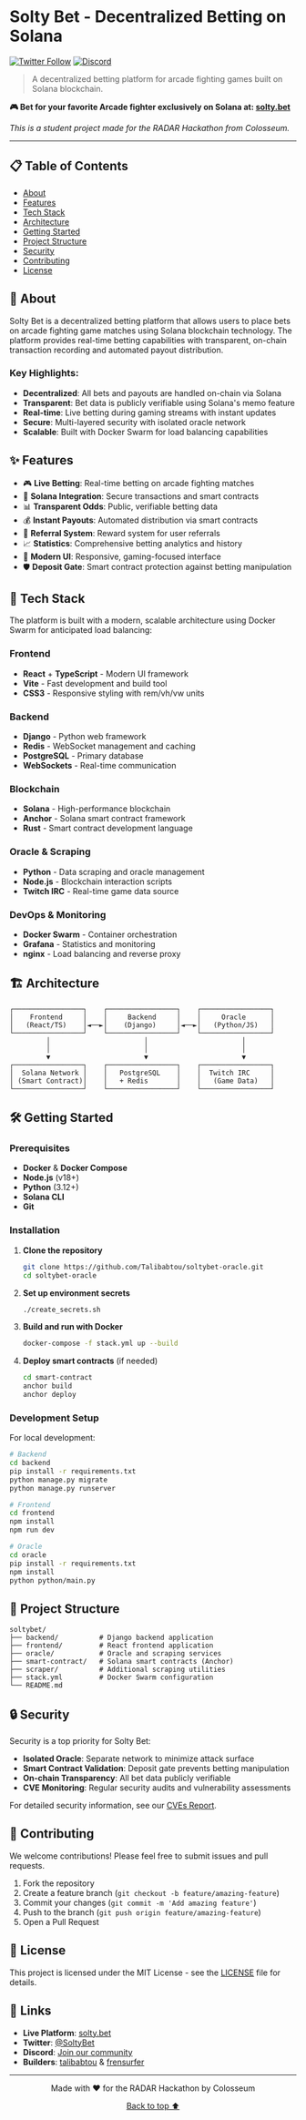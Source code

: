 # Solty Bet - Decentralized Betting on Solana

[![Twitter Follow](https://img.shields.io/twitter/follow/SoltyBet?style=social)](https://twitter.com/SoltyBet)
[![Discord](https://img.shields.io/discord/1290592738185576471?color=7289da&label=Discord&logo=discord&logoColor=ffffff)](https://discord.gg/Uf8Uf2hcQT)

> A decentralized betting platform for arcade fighting games built on Solana blockchain.

**🎮 Bet for your favorite Arcade fighter exclusively on Solana at: [solty.bet](https://solty.bet)**

*This is a student project made for the RADAR Hackathon from Colosseum.*

---

## 📋 Table of Contents

- [About](#about)
- [Features](#features)
- [Tech Stack](#tech-stack)
- [Architecture](#architecture)
- [Getting Started](#getting-started)
- [Project Structure](#project-structure)
- [Security](#security)
- [Contributing](#contributing)
- [License](#license)

## 🎯 About

Solty Bet is a decentralized betting platform that allows users to place bets on arcade fighting game matches using Solana blockchain technology. The platform provides real-time betting capabilities with transparent, on-chain transaction recording and automated payout distribution.

### Key Highlights:
- **Decentralized**: All bets and payouts are handled on-chain via Solana
- **Transparent**: Bet data is publicly verifiable using Solana's memo feature
- **Real-time**: Live betting during gaming streams with instant updates
- **Secure**: Multi-layered security with isolated oracle network
- **Scalable**: Built with Docker Swarm for load balancing capabilities

## ✨ Features

- 🎮 **Live Betting**: Real-time betting on arcade fighting matches
- 🔐 **Solana Integration**: Secure transactions and smart contracts
- 📊 **Transparent Odds**: Public, verifiable betting data
- 💰 **Instant Payouts**: Automated distribution via smart contracts
- 🔄 **Referral System**: Reward system for user referrals
- 📈 **Statistics**: Comprehensive betting analytics and history
- 🎨 **Modern UI**: Responsive, gaming-focused interface
- 🛡️ **Deposit Gate**: Smart contract protection against betting manipulation

## 🚀 Tech Stack

The platform is built with a modern, scalable architecture using Docker Swarm for anticipated load balancing:

### Frontend
- **React** + **TypeScript** - Modern UI framework
- **Vite** - Fast development and build tool
- **CSS3** - Responsive styling with rem/vh/vw units

### Backend
- **Django** - Python web framework
- **Redis** - WebSocket management and caching
- **PostgreSQL** - Primary database
- **WebSockets** - Real-time communication

### Blockchain
- **Solana** - High-performance blockchain
- **Anchor** - Solana smart contract framework
- **Rust** - Smart contract development language

### Oracle & Scraping
- **Python** - Data scraping and oracle management
- **Node.js** - Blockchain interaction scripts
- **Twitch IRC** - Real-time game data source

### DevOps & Monitoring
- **Docker Swarm** - Container orchestration
- **Grafana** - Statistics and monitoring
- **nginx** - Load balancing and reverse proxy

## 🏗️ Architecture

```
┌─────────────────┐    ┌─────────────────┐    ┌─────────────────┐
│    Frontend     │    │     Backend     │    │     Oracle      │
│   (React/TS)    │◄──►│    (Django)     │◄──►│   (Python/JS)   │
└─────────────────┘    └─────────────────┘    └─────────────────┘
         │                       │                       │
         │                       │                       │
         ▼                       ▼                       ▼
┌─────────────────┐    ┌─────────────────┐    ┌─────────────────┐
│  Solana Network │    │   PostgreSQL    │    │  Twitch IRC     │
│ (Smart Contract)│    │   + Redis       │    │   (Game Data)   │
└─────────────────┘    └─────────────────┘    └─────────────────┘
```

## 🛠️ Getting Started

### Prerequisites
- **Docker** & **Docker Compose**
- **Node.js** (v18+)
- **Python** (3.12+)
- **Solana CLI**
- **Git**

### Installation

1. **Clone the repository**
   ```bash
   git clone https://github.com/Talibabtou/soltybet-oracle.git
   cd soltybet-oracle
   ```

2. **Set up environment secrets**
   ```bash
   ./create_secrets.sh
   ```

3. **Build and run with Docker**
   ```bash
   docker-compose -f stack.yml up --build
   ```

4. **Deploy smart contracts** (if needed)
   ```bash
   cd smart-contract
   anchor build
   anchor deploy
   ```

### Development Setup

For local development:

```bash
# Backend
cd backend
pip install -r requirements.txt
python manage.py migrate
python manage.py runserver

# Frontend
cd frontend
npm install
npm run dev

# Oracle
cd oracle
pip install -r requirements.txt
npm install
python python/main.py
```

## 📁 Project Structure

```
soltybet/
├── backend/          # Django backend application
├── frontend/         # React frontend application  
├── oracle/           # Oracle and scraping services
├── smart-contract/   # Solana smart contracts (Anchor)
├── scraper/          # Additional scraping utilities
├── stack.yml         # Docker Swarm configuration
└── README.md
```

## 🔒 Security

Security is a top priority for Solty Bet:

- **Isolated Oracle**: Separate network to minimize attack surface
- **Smart Contract Validation**: Deposit gate prevents betting manipulation
- **On-chain Transparency**: All bet data publicly verifiable
- **CVE Monitoring**: Regular security audits and vulnerability assessments

For detailed security information, see our [CVEs Report](./cves_report.txt).

## 🤝 Contributing

We welcome contributions! Please feel free to submit issues and pull requests.

1. Fork the repository
2. Create a feature branch (`git checkout -b feature/amazing-feature`)
3. Commit your changes (`git commit -m 'Add amazing feature'`)
4. Push to the branch (`git push origin feature/amazing-feature`)
5. Open a Pull Request

## 📄 License

This project is licensed under the MIT License - see the [LICENSE](LICENSE) file for details.

## 🔗 Links

- **Live Platform**: [solty.bet](https://solty.bet)
- **Twitter**: [@SoltyBet](https://twitter.com/SoltyBet)
- **Discord**: [Join our community](https://discord.gg/Uf8Uf2hcQT)
- **Builders**: [talibabtou](https://github.com/Talibabtou) & [frensurfer](https://github.com/FrenSurfer)

---

<div align="center">
  <p>Made with ❤️ for the RADAR Hackathon by Colosseum</p>
  <p><a href="#top">Back to top ⬆️</a></p>
</div>
